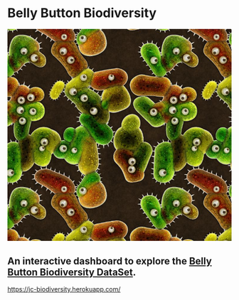 # Belly Button Biodiversity

![Bacteria by filterforge.com](Images/bacteria_by_filterforgedotcom.jpg)

## An interactive dashboard to explore the [Belly Button Biodiversity DataSet](http://robdunnlab.com/projects/belly-button-biodiversity/).

https://jc-biodiversity.herokuapp.com/

